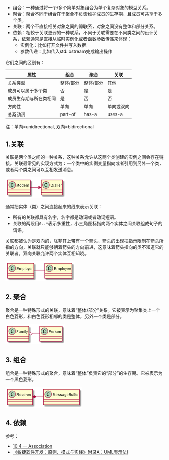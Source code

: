 
- 组合：一种通过将一个/多个简单对象组合为单个复杂对象的模型关系。
- 聚合：聚合不同于组合在于聚合不负责维护成员的生存期，且成员可共享于多个类。
- 关联：两个不直接相关对象之间的弱联系，对象之间没有整体和部分关系。
- 依赖：相较于关联更弱的一种联系，不同于关联需要在不同类之间的设计关系，依赖通常是直接从临时实例化或者函数参数传递来体现：
  - 实例化：比如打开文件并写入数据
  - 参数传递：比如传入std::ostream完成输出操作

它们之间的区别有：

|属性|组合|聚合|关联|
|-|-|-|-|
|关系类型|整体/部分|整体/部分|其他|
|成员可以属于多个类|否|是|是|
|成员生存期与所在类相同|是|否|否|
|方向性|单向|单向|单向或双向|
|关系动词|part-of|has-a|uses-a|

注：单向=unidirectional, 双向=bidirectional


## 1.关联

关联是两个类之间的一种关系，这种关系允许从这两个类创建的实例之间会存在链接。关联最常见的实现方式为：一个类中的实例变量指向或者引用到另外一个类，或者两个类之间可以互相发送消息。

![](./association_one_way.png)

通常把实体（类）之间连接起来的线来表示关联：

- 所有的关联都具有名字，名字都是动词或者动词短语。
- 关联的两段用`0..*`表示多重性，小三角图标指向两个实体之间关联组成句子的谓语。

关联都被认为是双向的，除非其上带有一个箭头，箭头的出现把指示限制在箭头所指的方向，关联就只能够朝着箭头的方向前进，这意味着箭头指向的类不知道它的关联者。双向关联允许两个实体互相知晓。

![](./association_two_way.png)


## 2. 聚合

聚合是一种特殊形式的关联，意味着“整体/部分”关系。它被表示为聚集类上一个白色菱形，和白色菱形相邻的类是整体，另外一个类是部分。

![](./aggregation.png)


## 3. 组合

组合是一种特殊形式的聚合，意味着“整体”负责它的“部分”的生存期。它被表示为一个黑色菱形。

![](./composition.png)

## 4. 依赖



参考：

- [10.4 — Association](https://www.learncpp.com/cpp-tutorial/10-4-association/)
- [《敏捷软件开发：原则、模式与实践》附录A：UML表示法I]()
